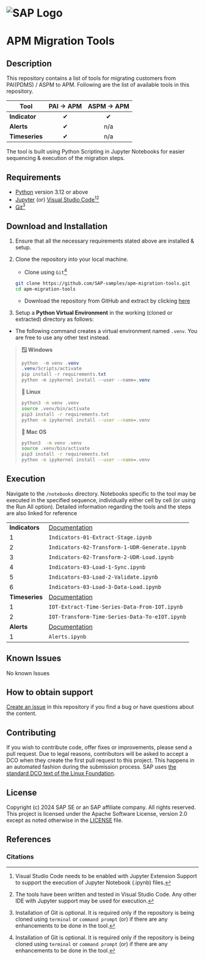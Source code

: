 <!--# SAP-samples/repository-template
This default template for SAP Samples repositories includes files for README, LICENSE, and .reuse/dep5. All repositories on github.com/SAP-samples will be created based on this template.

# Containing Files

1. The LICENSE file:
In most cases, the license for SAP sample projects is `Apache 2.0`.

2. The .reuse/dep5 file: 
The [Reuse Tool](https://reuse.software/) must be used for your samples project. You can find the .reuse/dep5 in the project initial. Please replace the parts inside the single angle quotation marks < > by the specific information for your repository.
3. The README.md file (this file):
Please edit this file as it is the primary description file for your project. You can find some placeholder titles for sections below.-->

# ![SAP Logo](https://github.com/user-attachments/assets/90192cd9-0330-4ae5-a24f-01991dd18af4)

# APM Migration Tools
<!-- Please include descriptive title -->

<!--- Register repository https://api.reuse.software/register, then add REUSE badge:
[![REUSE status](https://api.reuse.software/badge/github.com/SAP-samples/REPO-NAME)](https://api.reuse.software/info/github.com/SAP-samples/REPO-NAME)
-->

## Description
<!-- Please include SEO-friendly description -->
This repository contains a list of tools for migrating customers from PAI(PDMS) / ASPM to APM. Following are the list of available tools in this repository.

| Tool | PAI → APM | ASPM → APM |
| ----- | :---------: | :---------: |
| **Indicator** | ✔ | ✔ |
| **Alerts**    | ✔ | n/a |
| **Timeseries** | ✔ | n/a |

The tool is built using Python Scripting in Jupyter Notebooks for easier sequencing & execution of the migration steps.

## Requirements

* [Python](https://www.python.org/) version 3.12 or above
* [Jupyter](https://jupyter.org/) (or) [Visual Studio Code](https://code.visualstudio.com/)[^1][^2]
* [Git](https://git-scm.com/)[^3]

## Download and Installation

1. Ensure that all the necessary requirements stated above are installed & setup.
2. Clone the repository into your local machine.

   * Clone using `Git`[^3]

   ```bash
   git clone https://github.com/SAP-samples/apm-migration-tools.git
   cd apm-migration-tools
   ```

   * Download the repository from GitHub and extract by clicking [here](https://github.com/SAP-samples/apm-migration-tools/archive/refs/heads/main.zip)
  
3. Setup a **Python Virtual Environment** in the working (cloned or extracted) directory as follows:

* The following command creates a virtual environment named `.venv`. You are free to use any other text instead.

> **🪟 Windows**
>
> ```powershell
> python  -m venv .venv
> .venv/Scripts/activate
> pip install -r requirements.txt
> python -m ipykernel install --user --name=.venv
> ```
>
> **🐧 Linux**
>
> ```bash
> python3 -m venv .venv
> source .venv/bin/activate
> pip3 install -r requirements.txt
> python -m ipykernel install --user --name=.venv
> ```
>
> **🍎 Mac OS**
>
> ```bash
> python3  -m venv .venv
> source .venv/bin/activate
> pip3 install -r requirements.txt
> python -m ipykernel install --user --name=.venv
> ```

## Execution

Navigate to the `/notebooks` directory. Notebooks specific to the tool may be executed in the specified sequence, individually either cell by cell (or using the Run All option). Detailed information regarding the tools and the steps are also linked for reference

|  |    |
| --------- | ------------- |
| **Indicators**| [Documentation](docs/indicator-migration.md)|
| 1 | `Indicators-01-Extract-Stage.ipynb` |  
| 2 | `Indicators-02-Transform-1-UDR-Generate.ipynb` |
| 3 | `Indicators-02-Transform-2-UDR-Load.ipynb` |
| 4 | `Indicators-03-Load-1-Sync.ipynb` |
| 5 | `Indicators-03-Load-2-Validate.ipynb` |
| 6 | `Indicators-03-Load-3-Data-Load.ipynb` |
| **Timeseries** |[Documentation](wrong_link.md)|
| 1 | `IOT-Extract-Time-Series-Data-From-IOT.ipynb` |  
| 2 | `IOT-Transform-Time-Series-Data-To-eIOT.ipynb` |
| **Alerts** |[Documentation](wrong_link.md)|
| 1 | `Alerts.ipynb` |  

## Known Issues
<!-- You may simply state "No known issues. -->
No known Issues

## How to obtain support

[Create an issue](https://github.com/SAP-samples/apm-migration-tools/issues) in this repository if you find a bug or have questions about the content.

## Contributing

If you wish to contribute code, offer fixes or improvements, please send a pull request. Due to legal reasons, contributors will be asked to accept a DCO when they create the first pull request to this project. This happens in an automated fashion during the submission process. SAP uses [the standard DCO text of the Linux Foundation](https://developercertificate.org/).

## License

Copyright (c) 2024 SAP SE or an SAP affiliate company. All rights reserved. This project is licensed under the Apache Software License, version 2.0 except as noted otherwise in the [LICENSE](LICENSE) file.

## References

### Citations

[^1]: Visual Studio Code needs to be enabled with Jupyter Extension Support to support the execution of Jupyter Notebook (.ipynb) files.
[^2]: The tools have been written and tested in Visual Studio Code. Any other IDE with Jupyter support may be used for execution.
[^3]: Installation of Git is optional. It is required only if the repository is being cloned using `terminal` or `command prompt` (or) if there are any enhancements to be done in the tool.
